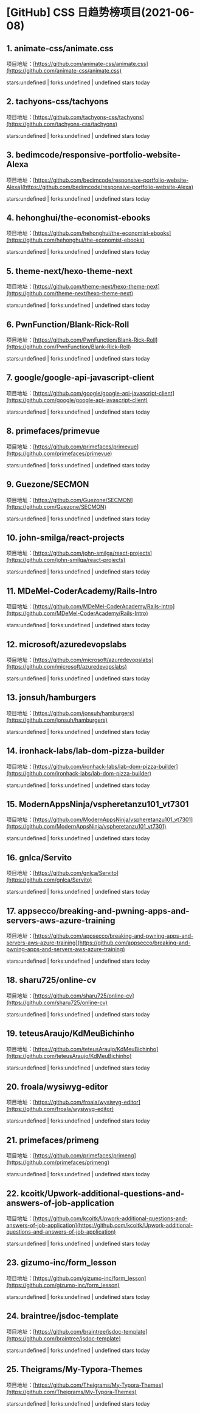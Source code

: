 # [GitHub] CSS 日趋势榜项目(2021-06-08)

## 1. animate-css/animate.css 

项目地址：[https://github.com/animate-css/animate.css](https://github.com/animate-css/animate.css)

stars:undefined | forks:undefined | undefined stars today 



## 2. tachyons-css/tachyons 

项目地址：[https://github.com/tachyons-css/tachyons](https://github.com/tachyons-css/tachyons)

stars:undefined | forks:undefined | undefined stars today 



## 3. bedimcode/responsive-portfolio-website-Alexa 

项目地址：[https://github.com/bedimcode/responsive-portfolio-website-Alexa](https://github.com/bedimcode/responsive-portfolio-website-Alexa)

stars:undefined | forks:undefined | undefined stars today 



## 4. hehonghui/the-economist-ebooks 

项目地址：[https://github.com/hehonghui/the-economist-ebooks](https://github.com/hehonghui/the-economist-ebooks)

stars:undefined | forks:undefined | undefined stars today 



## 5. theme-next/hexo-theme-next 

项目地址：[https://github.com/theme-next/hexo-theme-next](https://github.com/theme-next/hexo-theme-next)

stars:undefined | forks:undefined | undefined stars today 



## 6. PwnFunction/Blank-Rick-Roll 

项目地址：[https://github.com/PwnFunction/Blank-Rick-Roll](https://github.com/PwnFunction/Blank-Rick-Roll)

stars:undefined | forks:undefined | undefined stars today 



## 7. google/google-api-javascript-client 

项目地址：[https://github.com/google/google-api-javascript-client](https://github.com/google/google-api-javascript-client)

stars:undefined | forks:undefined | undefined stars today 



## 8. primefaces/primevue 

项目地址：[https://github.com/primefaces/primevue](https://github.com/primefaces/primevue)

stars:undefined | forks:undefined | undefined stars today 



## 9. Guezone/SECMON 

项目地址：[https://github.com/Guezone/SECMON](https://github.com/Guezone/SECMON)

stars:undefined | forks:undefined | undefined stars today 



## 10. john-smilga/react-projects 

项目地址：[https://github.com/john-smilga/react-projects](https://github.com/john-smilga/react-projects)

stars:undefined | forks:undefined | undefined stars today 



## 11. MDeMel-CoderAcademy/Rails-Intro 

项目地址：[https://github.com/MDeMel-CoderAcademy/Rails-Intro](https://github.com/MDeMel-CoderAcademy/Rails-Intro)

stars:undefined | forks:undefined | undefined stars today 



## 12. microsoft/azuredevopslabs 

项目地址：[https://github.com/microsoft/azuredevopslabs](https://github.com/microsoft/azuredevopslabs)

stars:undefined | forks:undefined | undefined stars today 



## 13. jonsuh/hamburgers 

项目地址：[https://github.com/jonsuh/hamburgers](https://github.com/jonsuh/hamburgers)

stars:undefined | forks:undefined | undefined stars today 



## 14. ironhack-labs/lab-dom-pizza-builder 

项目地址：[https://github.com/ironhack-labs/lab-dom-pizza-builder](https://github.com/ironhack-labs/lab-dom-pizza-builder)

stars:undefined | forks:undefined | undefined stars today 



## 15. ModernAppsNinja/vspheretanzu101_vt7301 

项目地址：[https://github.com/ModernAppsNinja/vspheretanzu101_vt7301](https://github.com/ModernAppsNinja/vspheretanzu101_vt7301)

stars:undefined | forks:undefined | undefined stars today 



## 16. gnlca/Servito 

项目地址：[https://github.com/gnlca/Servito](https://github.com/gnlca/Servito)

stars:undefined | forks:undefined | undefined stars today 



## 17. appsecco/breaking-and-pwning-apps-and-servers-aws-azure-training 

项目地址：[https://github.com/appsecco/breaking-and-pwning-apps-and-servers-aws-azure-training](https://github.com/appsecco/breaking-and-pwning-apps-and-servers-aws-azure-training)

stars:undefined | forks:undefined | undefined stars today 



## 18. sharu725/online-cv 

项目地址：[https://github.com/sharu725/online-cv](https://github.com/sharu725/online-cv)

stars:undefined | forks:undefined | undefined stars today 



## 19. teteusAraujo/KdMeuBichinho 

项目地址：[https://github.com/teteusAraujo/KdMeuBichinho](https://github.com/teteusAraujo/KdMeuBichinho)

stars:undefined | forks:undefined | undefined stars today 



## 20. froala/wysiwyg-editor 

项目地址：[https://github.com/froala/wysiwyg-editor](https://github.com/froala/wysiwyg-editor)

stars:undefined | forks:undefined | undefined stars today 



## 21. primefaces/primeng 

项目地址：[https://github.com/primefaces/primeng](https://github.com/primefaces/primeng)

stars:undefined | forks:undefined | undefined stars today 



## 22. kcoitk/Upwork-additional-questions-and-answers-of-job-application 

项目地址：[https://github.com/kcoitk/Upwork-additional-questions-and-answers-of-job-application](https://github.com/kcoitk/Upwork-additional-questions-and-answers-of-job-application)

stars:undefined | forks:undefined | undefined stars today 



## 23. gizumo-inc/form_lesson 

项目地址：[https://github.com/gizumo-inc/form_lesson](https://github.com/gizumo-inc/form_lesson)

stars:undefined | forks:undefined | undefined stars today 



## 24. braintree/jsdoc-template 

项目地址：[https://github.com/braintree/jsdoc-template](https://github.com/braintree/jsdoc-template)

stars:undefined | forks:undefined | undefined stars today 



## 25. Theigrams/My-Typora-Themes 

项目地址：[https://github.com/Theigrams/My-Typora-Themes](https://github.com/Theigrams/My-Typora-Themes)

stars:undefined | forks:undefined | undefined stars today 



